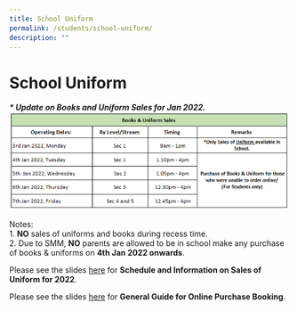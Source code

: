 ```yaml
---
title: School Uniform
permalink: /students/school-uniform/
description: ""
---
```

# **School Uniform**

_**\* Update on Books and Uniform Sales for Jan 2022.**_   
![](/images/Books%20%20Uniform%20Sale%20-%20Jan%202022.png)
  
Notes:     
1\. **NO** sales of uniforms and books during recess time.  
2\. Due to SMM, **NO** parents are allowed to be in school make any purchase of books & uniforms on **4th Jan 2022 onwards**.  
  
Please see the slides [here](/files/My%20Uniform%20Shop%20ASIA%20Pte%20Ltd%20-%20Springfield%20Secondary%20School%202022.pdf) for **Schedule and Information on Sales of Uniform for 2022**.

Please see the slides [here](/files/My%20Uniform%20Shop%20ASIA%20Pte%20Ltd%20-%20General%20Guide%20for%20Online%20Purchase%20%20Booking%20Updated%20Oct%202021.pdf) for **General Guide for Online Purchase Booking**.  
 